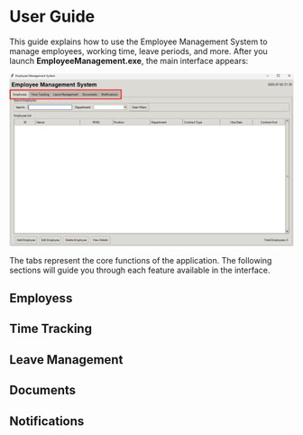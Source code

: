 # User Guide

This guide explains how to use the Employee Management System to manage employees, working time, leave periods, and more. After you launch **EmployeeManagement.exe**, the main interface appears:

![Tabs](images/tabs.png)

The tabs represent the core functions of the application. The following sections will guide you through each feature available in the interface.

## Employess

## Time Tracking

## Leave Management

## Documents

## Notifications 

